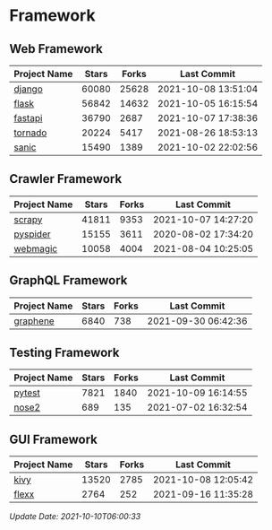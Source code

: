 # Framework

## Web Framework
| Project Name | Stars | Forks | Last Commit |
| ------------ | ----- | ----- | ----------- |
| [django](https://github.com/django/django) | 60080 | 25628 | 2021-10-08 13:51:04 |
| [flask](https://github.com/pallets/flask) | 56842 | 14632 | 2021-10-05 16:15:54 |
| [fastapi](https://github.com/tiangolo/fastapi) | 36790 | 2687 | 2021-10-07 17:38:36 |
| [tornado](https://github.com/tornadoweb/tornado) | 20224 | 5417 | 2021-08-26 18:53:13 |
| [sanic](https://github.com/sanic-org/sanic) | 15490 | 1389 | 2021-10-02 22:02:56 |

## Crawler Framework
| Project Name | Stars | Forks | Last Commit |
| ------------ | ----- | ----- | ----------- |
| [scrapy](https://github.com/scrapy/scrapy) | 41811 | 9353 | 2021-10-07 14:27:20 |
| [pyspider](https://github.com/binux/pyspider) | 15155 | 3611 | 2020-08-02 17:34:20 |
| [webmagic](https://github.com/code4craft/webmagic) | 10058 | 4004 | 2021-08-04 10:25:05 |

## GraphQL Framework
| Project Name | Stars | Forks | Last Commit |
| ------------ | ----- | ----- | ----------- |
| [graphene](https://github.com/graphql-python/graphene) | 6840 | 738 | 2021-09-30 06:42:36 |

## Testing Framework
| Project Name | Stars | Forks | Last Commit |
| ------------ | ----- | ----- | ----------- |
| [pytest](https://github.com/pytest-dev/pytest) | 7821 | 1840 | 2021-10-09 16:14:55 |
| [nose2](https://github.com/nose-devs/nose2) | 689 | 135 | 2021-07-02 16:32:54 |

## GUI Framework
| Project Name | Stars | Forks | Last Commit |
| ------------ | ----- | ----- | ----------- |
| [kivy](https://github.com/kivy/kivy) | 13520 | 2785 | 2021-10-08 12:05:42 |
| [flexx](https://github.com/flexxui/flexx) | 2764 | 252 | 2021-09-16 11:35:28 |

*Update Date: 2021-10-10T06:00:33*